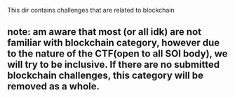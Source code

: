 This dir contains challenges that are related to blockchain

## note: am aware that most (or all idk) are not familiar with blockchain category, however due to the nature of the CTF(open to all SOI body), we will try to be inclusive. If there are no submitted blockchain challenges, this category will be removed as a whole.
